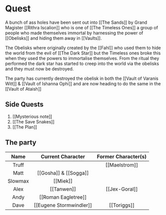 # Quest
A bunch of ass holes have been sent out into [[The Sands]] by Grand Magister [[Rithra Iscalion]] who is one of [[The Timeless Ones]] a group of people who made themselves immortal by harnessing the power of [[Obelisks]] and hiding them away in [[Vaults]].

The Obelisks where originally created by the [[Fahl]] who used them to hide the world from the evil of [[The Dark Star]] but the Timeless ones broke this when they used the powers to immortalise themselves. From the ritual they performed the dark star has started to creep into the world via the obelisks and they must now be destroyed.

The party has currently destroyed the obelisk in both the [[Vault of Varanis Witt]] & [[Vault of Ishanna Ophi]] and are now heading to do the same in the [[Vault of Ataish]]

## Side Quests
1. [[Mysterious note]]
2. [[The Save Snakes]]
3. [[The Plan]]

## The party 

| Name | Current Character | Former Character(s) |
| :----: | :-----: | :-------------------------: |
| Truff | | [[Maelstrom]]
| Matt | [[Gosha]] & [[Sogga]]|
| Slowmax | [[Miek]] |
| Alex | [[Tanwen]] | [[Jex-Goral]]
| Andy | [[Roman Eagletree]]|
| Dave | [[Eugene Stormwindler]] |[[Toriggs]]





